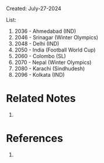 Created: July-27-2024

List:

1. 2036 - Ahmedabad (IND)
2. 2046 - Srinagar (Winter Olympics)
3. 2048 - Delhi (IND)
4. 2050 - India (Football World Cup)
5. 2060 - Colombo (SL)
6. 2070 - Nepal (Winter Olympics)
7. 2080 - Karachi (Sindhudesh)
8. 2096 - Kolkata (IND)

# Related Notes

1. 
# References

1. 